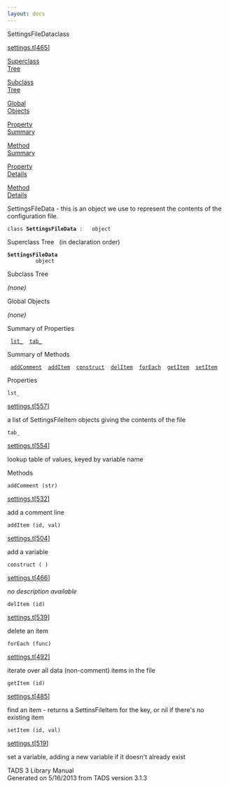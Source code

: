 ```yaml
---
layout: docs
---
```

<span class="title">SettingsFileData</span><span class="type">class</span>

[settings.t](../file/settings.t.html)\[[465](../source/settings.t.html#465)\]

[Superclass  
Tree](#_SuperClassTree_)

[Subclass  
Tree](#_SubClassTree_)

[Global  
Objects](#_ObjectSummary_)

[Property  
Summary](#_PropSummary_)

[Method  
Summary](#_MethodSummary_)

[Property  
Details](#_Properties_)

[Method  
Details](#_Methods_)

<div class="fdesc">

SettingsFileData - this is an object we use to represent the contents of
the configuration file.

`class `**`SettingsFileData`**` :   object`

</div>

<span id="_SuperClassTree_"></span>

<div class="mjhd">

<span class="hdln">Superclass Tree</span>   (in declaration order)

</div>

**`SettingsFileData`**  
`         object`  
<span id="_SubClassTree_"></span>

<div class="mjhd">

<span class="hdln">Subclass Tree</span>  

</div>

*(none)* <span id="_ObjectSummary_"></span>

<div class="mjhd">

<span class="hdln">Global Objects</span>  

</div>

*(none)* <span id="_PropSummary_"></span>

<div class="mjhd">

<span class="hdln">Summary of Properties</span>  

</div>

` `[`lst_`](#lst_)`  `[`tab_`](#tab_)`  `

<span id="_MethodSummary_"></span>

<div class="mjhd">

<span class="hdln">Summary of Methods</span>  

</div>

` `[`addComment`](#addComment)`  `[`addItem`](#addItem)`  `[`construct`](#construct)`  `[`delItem`](#delItem)`  `[`forEach`](#forEach)`  `[`getItem`](#getItem)`  `[`setItem`](#setItem)`  `

<span id="_Properties_"></span>

<div class="mjhd">

<span class="hdln">Properties</span>  

</div>

<span id="lst_"></span>

`lst_`

[settings.t](../file/settings.t.html)\[[557](../source/settings.t.html#557)\]

<div class="desc">

a list of SettingsFileItem objects giving the contents of the file

</div>

<span id="tab_"></span>

`tab_`

[settings.t](../file/settings.t.html)\[[554](../source/settings.t.html#554)\]

<div class="desc">

lookup table of values, keyed by variable name

</div>

<span id="_Methods_"></span>

<div class="mjhd">

<span class="hdln">Methods</span>  

</div>

<span id="addComment"></span>

`addComment (str)`

[settings.t](../file/settings.t.html)\[[532](../source/settings.t.html#532)\]

<div class="desc">

add a comment line

</div>

<span id="addItem"></span>

`addItem (id, val)`

[settings.t](../file/settings.t.html)\[[504](../source/settings.t.html#504)\]

<div class="desc">

add a variable

</div>

<span id="construct"></span>

`construct ( )`

[settings.t](../file/settings.t.html)\[[466](../source/settings.t.html#466)\]

<div class="desc">

*no description available*

</div>

<span id="delItem"></span>

`delItem (id)`

[settings.t](../file/settings.t.html)\[[539](../source/settings.t.html#539)\]

<div class="desc">

delete an item

</div>

<span id="forEach"></span>

`forEach (func)`

[settings.t](../file/settings.t.html)\[[492](../source/settings.t.html#492)\]

<div class="desc">

iterate over all data (non-comment) items in the file

</div>

<span id="getItem"></span>

`getItem (id)`

[settings.t](../file/settings.t.html)\[[485](../source/settings.t.html#485)\]

<div class="desc">

find an item - returns a SettinsFileItem for the key, or nil if there's
no existing item

</div>

<span id="setItem"></span>

`setItem (id, val)`

[settings.t](../file/settings.t.html)\[[519](../source/settings.t.html#519)\]

<div class="desc">

set a variable, adding a new variable if it doesn't already exist

</div>

<div class="ftr">

TADS 3 Library Manual  
Generated on 5/16/2013 from TADS version 3.1.3

</div>
